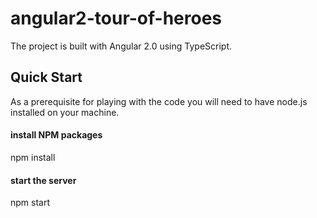 # angular2-tour-of-heroes

The project is built with Angular 2.0 using TypeScript.

## Quick Start

As a prerequisite for playing with the code you will need 
to have node.js installed on your machine.

#### install NPM packages
npm install

#### start the server
npm start




